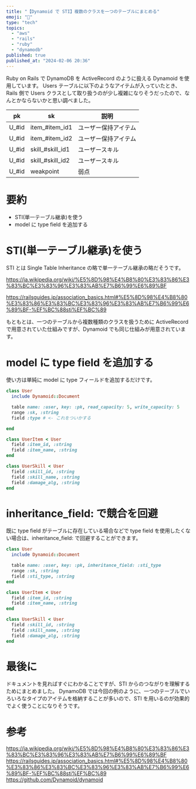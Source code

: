 ```yaml
---
title: "【Dynamoid で STI】複数のクラスを一つのテーブルにまとめる"
emoji: "🐰"
type: "tech"
topics:
  - "aws"
  - "rails"
  - "ruby"
  - "dynamodb"
published: true
published_at: "2024-02-06 20:36"
---
```


Ruby on Rails で DynamoDB を ActiveRecord のように扱える Dynamoid を使用しています。
Users テーブルに以下のようなアイテムが入っていたとき、Rails 側で Users クラスとして取り扱うのが少し複雑になりそうだったので、なんとかならないかと思い調べました。

|pk|sk|説明|
|-|-|-|
|U_#id|item_#item_id1|ユーザー保持アイテム|
|U_#id|item_#item_id2|ユーザー保持アイテム|
|U_#id|skill_#skill_id1|ユーザースキル|
|U_#id|skill_#skill_id2|ユーザースキル|
|U_#id|weakpoint|弱点|

# 要約
- STI(単一テーブル継承)を使う
- model に type field を追加する

# STI(単一テーブル継承)を使う
STI とは Single Table Inheritance の略で単一テーブル継承の略だそうです。

https://ja.wikipedia.org/wiki/%E5%8D%98%E4%B8%80%E3%83%86%E3%83%BC%E3%83%96%E3%83%AB%E7%B6%99%E6%89%BF

https://railsguides.jp/association_basics.html#%E5%8D%98%E4%B8%80%E3%83%86%E3%83%BC%E3%83%96%E3%83%AB%E7%B6%99%E6%89%BF-%EF%BC%88sti%EF%BC%89

もともとは、一つのテーブルから複数種類のクラスを扱うために ActiveRecord で用意されていた仕組みですが、Dynamoid でも同じ仕組みが用意されています。

# model に type field を追加する
使い方は単純に model に type フィールドを追加するだけです。

```ruby
class User
  include Dynamoid::Document

  table name: :user, key: :pk, read_capacity: 5, write_capacity: 5
  range :sk, :string
  field :type # <- これをついかする

end

class UserItem < User
  field :item_id, :string
  field :item_name, :string
end

class UserSkill < User
  field :skill_id, :string
  field :skill_name, :string
  field :damage_alg, :string
end
```

# inheritance_field: で競合を回避
既に type field がテーブルに存在している場合などで type field を使用したくない場合は、inheritance_field: で回避することができます。

```ruby
class User
  include Dynamoid::Document

  table name: :user, key: :pk, inheritance_field: :sti_type 
  range :sk, :string
  field :sti_type, :string
end

class UserItem < User
  field :item_id, :string
  field :item_name, :string
end

class UserSkill < User
  field :skill_id, :string
  field :skill_name, :string
  field :damage_alg, :string
end
```

# 最後に
ドキュメントを見ればすぐにわかることですが、STI からのつながりを理解するためにまとめました。
DynamoDB では今回の例のように、一つのテーブルでいろいろなタイプのアイテムを格納することが多いので、STI を用いるのが効果的でよく使うことになりそうです。

# 参考
https://ja.wikipedia.org/wiki/%E5%8D%98%E4%B8%80%E3%83%86%E3%83%BC%E3%83%96%E3%83%AB%E7%B6%99%E6%89%BF
https://railsguides.jp/association_basics.html#%E5%8D%98%E4%B8%80%E3%83%86%E3%83%BC%E3%83%96%E3%83%AB%E7%B6%99%E6%89%BF-%EF%BC%88sti%EF%BC%89
https://github.com/Dynamoid/dynamoid
